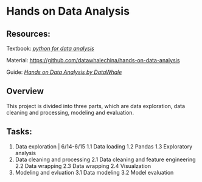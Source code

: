 # Hands on Data Analysis

## Resources:

Textbook: [*python for data analysis*](https://github.com/Xinyue-Ma/PersonalProjects/blob/main/Data-analysis/Resources/Python%20for%20Data%20Analysis%2C%202nd%20Edition.pdf)

Material: https://github.com/datawhalechina/hands-on-data-analysis

Guide: [*Hands on Data Analysis by DataWhale*](https://github.com/Xinyue-Ma/PersonalProjects/blob/main/Data-analysis/Resources/%E5%8A%A8%E6%89%8B%E5%AD%A6%E6%95%B0%E6%8D%AE%E5%88%86%E6%9E%90.pdf)

## Overview
This project is divided into three parts, which are data exploration, data cleaning and processing, modeling and evaluation.

## Tasks:
1. Data exploration | 6/14-6/15
  1.1 Data loading
  1.2 Pandas
  1.3 Exploratory analysis
2. Data cleaning and processing
  2.1 Data cleaning and feature engineering
  2.2 Data wrapping 
  2.3 Data wrapping
  2.4 Visualzation
3. Modeling and evluation
  3.1 Data modeling
  3.2 Model evaluation
